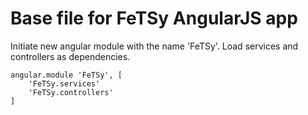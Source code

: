 # Base file for FeTSy AngularJS app

Initiate new angular module with the name 'FeTSy'. Load services and
controllers as dependencies.

    angular.module 'FeTSy', [
        'FeTSy.services'
        'FeTSy.controllers'
    ]
